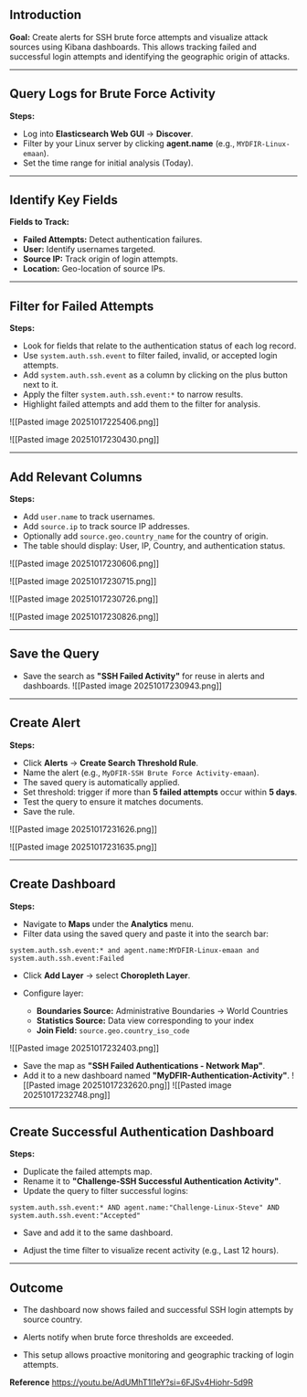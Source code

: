 
## Introduction

**Goal:** Create alerts for SSH brute force attempts and visualize attack sources using Kibana dashboards. This allows tracking failed and successful login attempts and identifying the geographic origin of attacks.

---

## Query Logs for Brute Force Activity

**Steps:**

- Log into **Elasticsearch Web GUI** → **Discover**.
- Filter by your Linux server by clicking **agent.name** (e.g., `MYDFIR-Linux-emaan`).
- Set the time range for initial analysis (Today).

---

## Identify Key Fields

**Fields to Track:**
- **Failed Attempts:** Detect authentication failures.
- **User:** Identify usernames targeted.
- **Source IP:** Track origin of login attempts.
- **Location:** Geo-location of source IPs.

---

## Filter for Failed Attempts

**Steps:**

- Look for fields that relate to the authentication status of each log record.
- Use `system.auth.ssh.event` to filter failed, invalid, or accepted login attempts.
- Add `system.auth.ssh.event` as a column by clicking on the plus button next to it.
- Apply the filter `system.auth.ssh.event:*` to narrow results.
- Highlight failed attempts and add them to the filter for analysis.

![[Pasted image 20251017225406.png]]

![[Pasted image 20251017230430.png]]

---

## Add Relevant Columns

**Steps:**

- Add `user.name` to track usernames.
- Add `source.ip` to track source IP addresses.
- Optionally add `source.geo.country_name` for the country of origin.
- The table should display: User, IP, Country, and authentication status.

![[Pasted image 20251017230606.png]]

![[Pasted image 20251017230715.png]]

![[Pasted image 20251017230726.png]]

![[Pasted image 20251017230826.png]]

---
## Save the Query

- Save the search as **"SSH Failed Activity"** for reuse in alerts and dashboards.
![[Pasted image 20251017230943.png]]

---

## Create Alert

**Steps:**

- Click **Alerts** → **Create Search Threshold Rule**.
- Name the alert (e.g., `MyDFIR-SSH Brute Force Activity-emaan`).
- The saved query is automatically applied.
- Set threshold: trigger if more than **5 failed attempts** occur within **5 days**.
- Test the query to ensure it matches documents.
- Save the rule.

![[Pasted image 20251017231626.png]]

![[Pasted image 20251017231635.png]]

---

## Create Dashboard

**Steps:**

- Navigate to **Maps** under the **Analytics** menu.
- Filter data using the saved query and paste it into the search bar:

`system.auth.ssh.event:* and agent.name:MYDFIR-Linux-emaan and system.auth.ssh.event:Failed`

- Click **Add Layer** → select **Choropleth Layer**.
- Configure layer:
    
    - **Boundaries Source:** Administrative Boundaries → World Countries
    - **Statistics Source:** Data view corresponding to your index
    - **Join Field:** `source.geo.country_iso_code`

![[Pasted image 20251017232403.png]]
- Save the map as **"SSH Failed Authentications - Network Map"**.
- Add it to a new dashboard named **"MyDFIR-Authentication-Activity"**.
![[Pasted image 20251017232620.png]]
![[Pasted image 20251017232748.png]]

---

## Create Successful Authentication Dashboard

**Steps:**

- Duplicate the failed attempts map.
- Rename it to **"Challenge-SSH Successful Authentication Activity"**.
- Update the query to filter successful logins:
    

`system.auth.ssh.event:* AND agent.name:"Challenge-Linux-Steve" AND system.auth.ssh.event:"Accepted"`

- Save and add it to the same dashboard.
    
- Adjust the time filter to visualize recent activity (e.g., Last 12 hours).
    

---

## Outcome

- The dashboard now shows failed and successful SSH login attempts by source country.
    
- Alerts notify when brute force thresholds are exceeded.
    
- This setup allows proactive monitoring and geographic tracking of login attempts.


**Reference**
https://youtu.be/AdUMhT1l1eY?si=6FJSv4Hiohr-5d9R